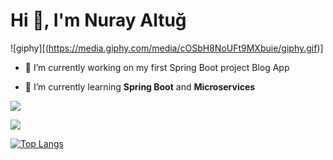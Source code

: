 <h1 align="left">Hi  👋, I'm Nuray Altuğ </h1>

![giphy][(https://media.giphy.com/media/cOSbH8NoUFt9MXbuie/giphy.gif)]

- 🤍 I’m currently working on my first Spring Boot project Blog App

- 🌱 I’m currently learning **Spring Boot** and **Microservices**


<p> 
<img align = "center" src="[![GitHub Streak](https://github-readme-streak-stats.herokuapp.com?user=nurayaaltug&theme=ocean-dark)](https://git.io/streak-stats)">
</p>
  <p>
  <a href="https://github.com/nurayaaltug?tab=repositories" target="_blank">
  <img src="https://github-readme-stats.vercel.app/api/top-langs/?username=nurayaaltug&layout=compact&show_icons=true&theme=nord">
  </a>
  </p> 

[![Top Langs](https://github-readme-stats.vercel.app/api/top-langs/?username=nurayaaltug&hide_progress=true)](https://github.com/nurayaaltug/github-readme-stats)
